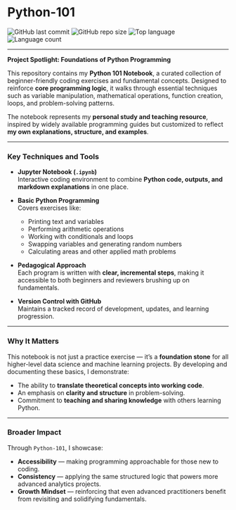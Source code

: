 # Python-101

![GitHub last commit](https://img.shields.io/github/last-commit/CanyenPalmer/Python-101)
![GitHub repo size](https://img.shields.io/github/repo-size/CanyenPalmer/Python-101)
![Top language](https://img.shields.io/github/languages/top/CanyenPalmer/Python-101)
![Language count](https://img.shields.io/github/languages/count/CanyenPalmer/Python-101)

---
**Project Spotlight: Foundations of Python Programming**

This repository contains my **Python 101 Notebook**, a curated collection of beginner-friendly coding exercises and fundamental concepts. Designed to reinforce **core programming logic**, it walks through essential techniques such as variable manipulation, mathematical operations, function creation, loops, and problem-solving patterns.  

The notebook represents my **personal study and teaching resource**, inspired by widely available programming guides but customized to reflect **my own explanations, structure, and examples**.  

---

### Key Techniques and Tools

* **Jupyter Notebook (`.ipynb`)**  
  Interactive coding environment to combine **Python code, outputs, and markdown explanations** in one place.  

* **Basic Python Programming**  
  Covers exercises like:
  - Printing text and variables  
  - Performing arithmetic operations  
  - Working with conditionals and loops  
  - Swapping variables and generating random numbers  
  - Calculating areas and other applied math problems  

* **Pedagogical Approach**  
  Each program is written with **clear, incremental steps**, making it accessible to both beginners and reviewers brushing up on fundamentals.  

* **Version Control with GitHub**  
  Maintains a tracked record of development, updates, and learning progression.  

---

### Why It Matters

This notebook is not just a practice exercise — it’s a **foundation stone** for all higher-level data science and machine learning projects. By developing and documenting these basics, I demonstrate:  

* The ability to **translate theoretical concepts into working code**.  
* An emphasis on **clarity and structure** in problem-solving.  
* Commitment to **teaching and sharing knowledge** with others learning Python.  

---

### Broader Impact

Through `Python-101`, I showcase:  

* **Accessibility** — making programming approachable for those new to coding.  
* **Consistency** — applying the same structured logic that powers more advanced analytics projects.  
* **Growth Mindset** — reinforcing that even advanced practitioners benefit from revisiting and solidifying fundamentals.  

